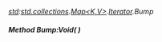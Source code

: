 _[std](../../modules/std/std-module.md):[std.collections](../../modules/std/std-collections.md).[Map<K,V>](../../modules/std/std-collections-map.md).[Iterator](../../modules/std/std-collections-map-iterator.md).Bump_
##### Method Bump:Void(  )
